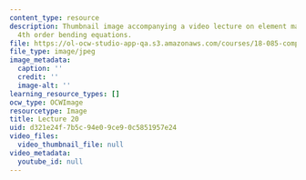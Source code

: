```yaml
---
content_type: resource
description: Thumbnail image accompanying a video lecture on element matrices and
  4th order bending equations.
file: https://ol-ocw-studio-app-qa.s3.amazonaws.com/courses/18-085-computational-science-and-engineering-i-fall-2008/d321e24f7b5c94e09ce90c5851957e24_20.jpg
file_type: image/jpeg
image_metadata:
  caption: ''
  credit: ''
  image-alt: ''
learning_resource_types: []
ocw_type: OCWImage
resourcetype: Image
title: Lecture 20
uid: d321e24f-7b5c-94e0-9ce9-0c5851957e24
video_files:
  video_thumbnail_file: null
video_metadata:
  youtube_id: null
---
```

